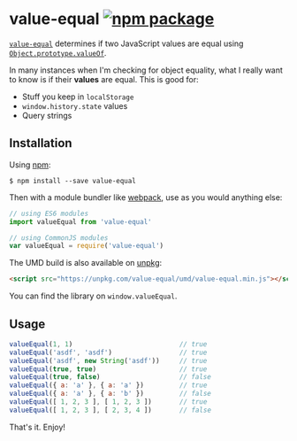 # value-equal [![npm package][npm-badge]][npm]

[npm-badge]: https://img.shields.io/npm/v/value-equal.svg?style=flat-square
[npm]: https://www.npmjs.org/package/value-equal

[`value-equal`](https://www.npmjs.com/package/value-equal) determines if two JavaScript values are equal using [`Object.prototype.valueOf`](https://developer.mozilla.org/en-US/docs/Web/JavaScript/Reference/Global_Objects/Object/valueOf).

In many instances when I'm checking for object equality, what I really want to know is if their **values** are equal. This is good for:

- Stuff you keep in `localStorage`
- `window.history.state` values
- Query strings

## Installation

Using [npm](https://www.npmjs.com/):

    $ npm install --save value-equal

Then with a module bundler like [webpack](https://webpack.github.io/), use as you would anything else:

```js
// using ES6 modules
import valueEqual from 'value-equal'

// using CommonJS modules
var valueEqual = require('value-equal')
```

The UMD build is also available on [unpkg](https://unpkg.com):

```html
<script src="https://unpkg.com/value-equal/umd/value-equal.min.js"></script>
```

You can find the library on `window.valueEqual`.

## Usage

```js
valueEqual(1, 1)                           // true
valueEqual('asdf', 'asdf')                 // true
valueEqual('asdf', new String('asdf'))     // true
valueEqual(true, true)                     // true
valueEqual(true, false)                    // false
valueEqual({ a: 'a' }, { a: 'a' })         // true
valueEqual({ a: 'a' }, { a: 'b' })         // false
valueEqual([ 1, 2, 3 ], [ 1, 2, 3 ])       // true
valueEqual([ 1, 2, 3 ], [ 2, 3, 4 ])       // false
```

That's it. Enjoy!
